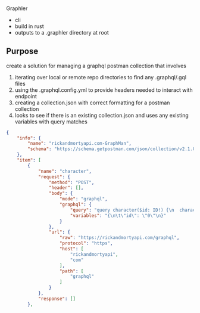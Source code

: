 ###
Graphler

- cli
- build in rust
- outputs to a .graphler directory at root

## Purpose
create a solution for managing a graphql postman collection that involves
1. iterating over local or remote repo directories to find any .graphql/.gql files
2. using the .graphql.config.yml to provide headers needed to interact with endpoint
3. creating a collection.json with correct formatting for a postman collection
4. looks to see if there is an existing collection.json and uses any existing variables with query matches

```json
{
	"info": {
		"name": "rickandmortyapi.com-GraphMan",
		"schema": "https://schema.getpostman.com/json/collection/v2.1.0/collection.json"
	},
	"item": [
		{
			"name": "character",
			"request": {
				"method": "POST",
				"header": [],
				"body": {
					"mode": "graphql",
					"graphql": {
						"query": "query character($id: ID!) {\n  character(id: $id) {\n    __typename\n    id # The id of the character.\n    name # The name of the character.\n    status # The status of the character ('Alive', 'Dead' or 'unknown').\n    species # The species of the character.\n    type # The type or subspecies of the character.\n    gender # The gender of the character ('Female', 'Male', 'Genderless' or 'unknown').\n    # origin # The character's origin location\n    # location # The character's last known location\n    image # Link to the character's image. All images are 300x300px and most are medium shots or portraits since they are intended to be used as avatars.\n    # episode # Episodes in which this character appeared.\n    created # Time at which the character was created in the database.\n  }\n}",
						"variables": "{\n\t\"id\": \"0\"\n}"
					}
				},
				"url": {
					"raw": "https://rickandmortyapi.com/graphql",
					"protocol": "https",
					"host": [
						"rickandmortyapi",
						"com"
					],
					"path": [
						"graphql"
					]
				}
			},
			"response": []
		},

```
